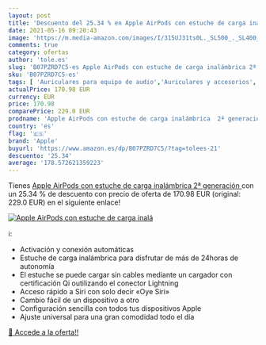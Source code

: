 ```yaml
---
layout: post
title: 'Descuento del 25.34 % en Apple AirPods con estuche de carga inalá'
date: 2021-05-16 09:20:43
image: 'https://m.media-amazon.com/images/I/315UJ31ts0L._SL500_._SL400_.jpg'
comments: true
category: ofertas
author: 'tole.es'
slug: 'B07PZRD7C5-es Apple AirPods con estuche de carga inalámbrica 2ª generación'
sku: 'B07PZRD7C5-es'
tags: [ 'Auriculares para equipo de audio','Auriculares y accesorios','Electrónica','apple', ]
actualPrice: 170.98 EUR
currency: EUR
price: 170.98
comparePrice: 229.0 EUR
prodname: 'Apple AirPods con estuche de carga inalámbrica  2ª generación '
country: 'es'
flag: '🇪🇸'
brand: 'Apple'
buyurl: 'https://www.amazon.es/dp/B07PZRD7C5/?tag=tolees-21'
descuento: '25.34'
average: '178.572621359223'
---
```


Tienes [Apple AirPods con estuche de carga inalámbrica  2ª generación ](https://www.amazon.es/dp/B07PZRD7C5/?tag=tolees-21) con un 25.34 % de descuento con precio de oferta de 170.98 EUR (original: 229.0 EUR) en el siguiente enlace!

[![Apple AirPods con estuche de carga inalá](https://m.media-amazon.com/images/I/315UJ31ts0L._SL500_._SL400_.jpg)](https://www.amazon.es/dp/B07PZRD7C5/?tag=tolees-21)

ℹ️:

- Activación y conexión automáticas
- Estuche de carga inalámbrica para disfrutar de más de 24horas de autonomía
- El estuche se puede cargar sin cables mediante un cargador con certificación Qi outilizando el conector Lightning
- Acceso rápido a Siri con solo decir «Oye Siri»
- Cambio fácil de un dispositivo a otro
- Configuración sencilla con todos tus dispositivos Apple
- Ajuste universal para una gran comodidad todo el día

[🛒 Accede a la oferta!!](https://www.amazon.es/dp/B07PZRD7C5/?tag=tolees-21)
